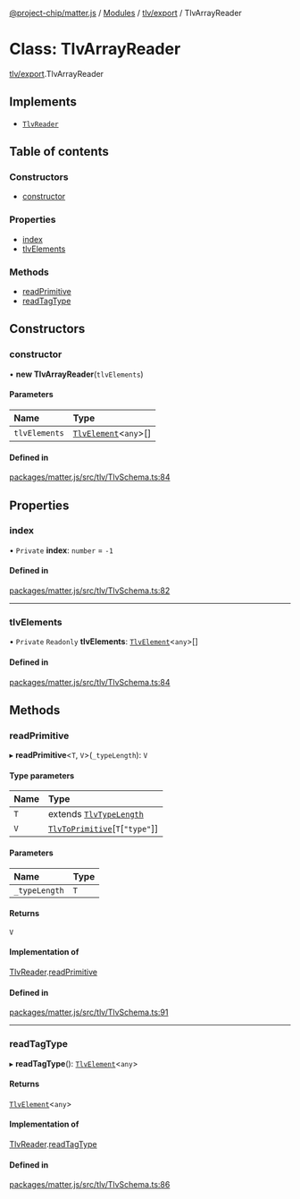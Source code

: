 [@project-chip/matter.js](../README.md) / [Modules](../modules.md) / [tlv/export](../modules/tlv_export.md) / TlvArrayReader

# Class: TlvArrayReader

[tlv/export](../modules/tlv_export.md).TlvArrayReader

## Implements

- [`TlvReader`](../interfaces/tlv_export.TlvReader.md)

## Table of contents

### Constructors

- [constructor](tlv_export.TlvArrayReader.md#constructor)

### Properties

- [index](tlv_export.TlvArrayReader.md#index)
- [tlvElements](tlv_export.TlvArrayReader.md#tlvelements)

### Methods

- [readPrimitive](tlv_export.TlvArrayReader.md#readprimitive)
- [readTagType](tlv_export.TlvArrayReader.md#readtagtype)

## Constructors

### constructor

• **new TlvArrayReader**(`tlvElements`)

#### Parameters

| Name | Type |
| :------ | :------ |
| `tlvElements` | [`TlvElement`](../modules/tlv_export.md#tlvelement)<`any`\>[] |

#### Defined in

[packages/matter.js/src/tlv/TlvSchema.ts:84](https://github.com/project-chip/matter.js/blob/16d5b0d/packages/matter.js/src/tlv/TlvSchema.ts#L84)

## Properties

### index

• `Private` **index**: `number` = `-1`

#### Defined in

[packages/matter.js/src/tlv/TlvSchema.ts:82](https://github.com/project-chip/matter.js/blob/16d5b0d/packages/matter.js/src/tlv/TlvSchema.ts#L82)

___

### tlvElements

• `Private` `Readonly` **tlvElements**: [`TlvElement`](../modules/tlv_export.md#tlvelement)<`any`\>[]

#### Defined in

[packages/matter.js/src/tlv/TlvSchema.ts:84](https://github.com/project-chip/matter.js/blob/16d5b0d/packages/matter.js/src/tlv/TlvSchema.ts#L84)

## Methods

### readPrimitive

▸ **readPrimitive**<`T`, `V`\>(`_typeLength`): `V`

#### Type parameters

| Name | Type |
| :------ | :------ |
| `T` | extends [`TlvTypeLength`](../modules/tlv_export.md#tlvtypelength) |
| `V` | [`TlvToPrimitive`](../modules/tlv_export.md#tlvtoprimitive)[`T`[``"type"``]] |

#### Parameters

| Name | Type |
| :------ | :------ |
| `_typeLength` | `T` |

#### Returns

`V`

#### Implementation of

[TlvReader](../interfaces/tlv_export.TlvReader.md).[readPrimitive](../interfaces/tlv_export.TlvReader.md#readprimitive)

#### Defined in

[packages/matter.js/src/tlv/TlvSchema.ts:91](https://github.com/project-chip/matter.js/blob/16d5b0d/packages/matter.js/src/tlv/TlvSchema.ts#L91)

___

### readTagType

▸ **readTagType**(): [`TlvElement`](../modules/tlv_export.md#tlvelement)<`any`\>

#### Returns

[`TlvElement`](../modules/tlv_export.md#tlvelement)<`any`\>

#### Implementation of

[TlvReader](../interfaces/tlv_export.TlvReader.md).[readTagType](../interfaces/tlv_export.TlvReader.md#readtagtype)

#### Defined in

[packages/matter.js/src/tlv/TlvSchema.ts:86](https://github.com/project-chip/matter.js/blob/16d5b0d/packages/matter.js/src/tlv/TlvSchema.ts#L86)
